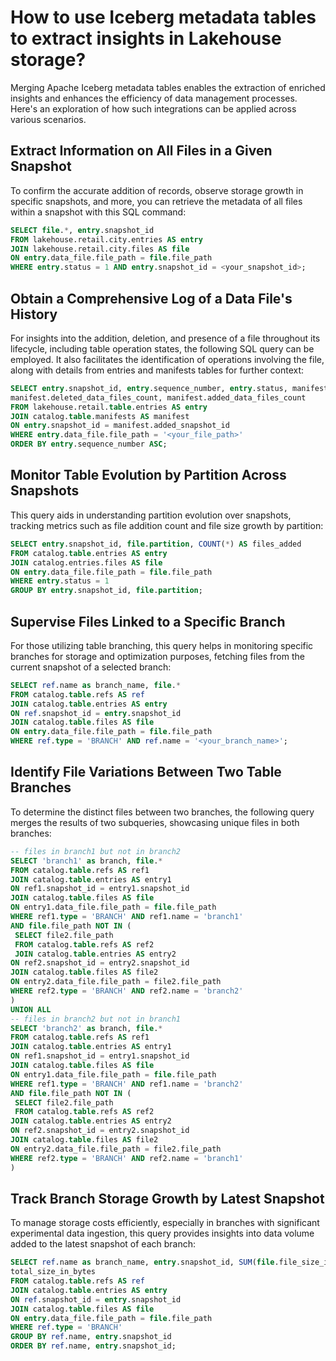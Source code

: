 # How to use Iceberg metadata tables to extract insights in Lakehouse storage?

Merging Apache Iceberg metadata tables enables the extraction of enriched insights and enhances the efficiency of data management processes. Here's an exploration of how such integrations can be applied across various scenarios.

## Extract Information on All Files in a Given Snapshot

To confirm the accurate addition of records, observe storage growth in specific snapshots, and more, you can retrieve the metadata of all files within a snapshot with this SQL command:

```sql
SELECT file.*, entry.snapshot_id
FROM lakehouse.retail.city.entries AS entry
JOIN lakehouse.retail.city.files AS file
ON entry.data_file.file_path = file.file_path
WHERE entry.status = 1 AND entry.snapshot_id = <your_snapshot_id>;
```

## Obtain a Comprehensive Log of a Data File's History

For insights into the addition, deletion, and presence of a file throughout its lifecycle, including table operation states, the following SQL query can be employed. It also facilitates the identification of operations involving the file, along with details from entries and manifests tables for further context:

```sql
SELECT entry.snapshot_id, entry.sequence_number, entry.status, manifest.added_snapshot_id,
manifest.deleted_data_files_count, manifest.added_data_files_count
FROM lakehouse.retail.table.entries AS entry
JOIN catalog.table.manifests AS manifest
ON entry.snapshot_id = manifest.added_snapshot_id
WHERE entry.data_file.file_path = '<your_file_path>'
ORDER BY entry.sequence_number ASC;
```

## Monitor Table Evolution by Partition Across Snapshots

This query aids in understanding partition evolution over snapshots, tracking metrics such as file addition count and file size growth by partition:

```sql
SELECT entry.snapshot_id, file.partition, COUNT(*) AS files_added
FROM catalog.table.entries AS entry
JOIN catalog.entries.files AS file
ON entry.data_file.file_path = file.file_path
WHERE entry.status = 1
GROUP BY entry.snapshot_id, file.partition;
```

## Supervise Files Linked to a Specific Branch

For those utilizing table branching, this query helps in monitoring specific branches for storage and optimization purposes, fetching files from the current snapshot of a selected branch:

```sql
SELECT ref.name as branch_name, file.*
FROM catalog.table.refs AS ref
JOIN catalog.table.entries AS entry
ON ref.snapshot_id = entry.snapshot_id
JOIN catalog.table.files AS file
ON entry.data_file.file_path = file.file_path
WHERE ref.type = 'BRANCH' AND ref.name = '<your_branch_name>';
```

## Identify File Variations Between Two Table Branches

To determine the distinct files between two branches, the following query merges the results of two subqueries, showcasing unique files in both branches:

```sql
-- files in branch1 but not in branch2
SELECT 'branch1' as branch, file.*
FROM catalog.table.refs AS ref1
JOIN catalog.table.entries AS entry1
ON ref1.snapshot_id = entry1.snapshot_id
JOIN catalog.table.files AS file
ON entry1.data_file.file_path = file.file_path
WHERE ref1.type = 'BRANCH' AND ref1.name = 'branch1'
AND file.file_path NOT IN (
 SELECT file2.file_path
 FROM catalog.table.refs AS ref2
 JOIN catalog.table.entries AS entry2
ON ref2.snapshot_id = entry2.snapshot_id
JOIN catalog.table.files AS file2
ON entry2.data_file.file_path = file2.file_path
WHERE ref2.type = 'BRANCH' AND ref2.name = 'branch2'
)
UNION ALL
-- files in branch2 but not in branch1
SELECT 'branch2' as branch, file.*
FROM catalog.table.refs AS ref1
JOIN catalog.table.entries AS entry1
ON ref1.snapshot_id = entry1.snapshot_id
JOIN catalog.table.files AS file
ON entry1.data_file.file_path = file.file_path
WHERE ref1.type = 'BRANCH' AND ref1.name = 'branch2'
AND file.file_path NOT IN (
 SELECT file2.file_path
 FROM catalog.table.refs AS ref2
JOIN catalog.table.entries AS entry2
ON ref2.snapshot_id = entry2.snapshot_id
JOIN catalog.table.files AS file2
ON entry2.data_file.file_path = file2.file_path
WHERE ref2.type = 'BRANCH' AND ref2.name = 'branch1'
)
```

## Track Branch Storage Growth by Latest Snapshot

To manage storage costs efficiently, especially in branches with significant experimental data ingestion, this query provides insights into data volume added to the latest snapshot of each branch:

```sql
SELECT ref.name as branch_name, entry.snapshot_id, SUM(file.file_size_in_bytes) as
total_size_in_bytes
FROM catalog.table.refs AS ref
JOIN catalog.table.entries AS entry
ON ref.snapshot_id = entry.snapshot_id
JOIN catalog.table.files AS file
ON entry.data_file.file_path = file.file_path
WHERE ref.type = 'BRANCH'
GROUP BY ref.name, entry.snapshot_id
ORDER BY ref.name, entry.snapshot_id;
```